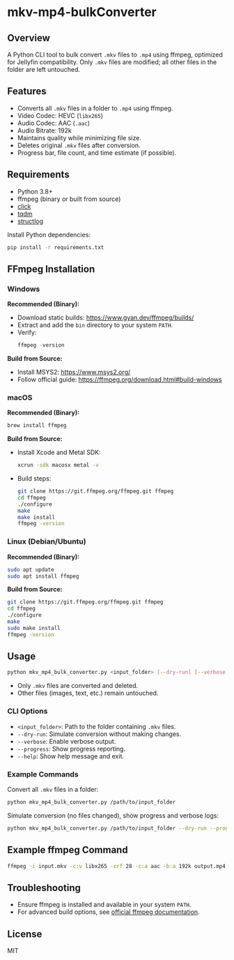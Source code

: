 # mkv-mp4-bulkConverter

## Overview

A Python CLI tool to bulk convert `.mkv` files to `.mp4` using ffmpeg, optimized for Jellyfin compatibility. Only `.mkv` files are modified; all other files in the folder are left untouched.

## Features

- Converts all `.mkv` files in a folder to `.mp4` using ffmpeg.
- Video Codec: HEVC (`libx265`)
- Audio Codec: AAC (`.aac`)
- Audio Bitrate: 192k
- Maintains quality while minimizing file size.
- Deletes original `.mkv` files after conversion.
- Progress bar, file count, and time estimate (if possible).

## Requirements

- Python 3.8+
- ffmpeg (binary or built from source)
- [click](https://pypi.org/project/click/)
- [tqdm](https://pypi.org/project/tqdm/)
- [structlog](https://pypi.org/project/structlog/)

Install Python dependencies:
```bash
pip install -r requirements.txt
```

## FFmpeg Installation

### Windows

**Recommended (Binary):**
- Download static builds: https://www.gyan.dev/ffmpeg/builds/
- Extract and add the `bin` directory to your system `PATH`.
- Verify:
  ```powershell
  ffmpeg -version
  ```

**Build from Source:**
- Install MSYS2: https://www.msys2.org/
- Follow official guide: https://ffmpeg.org/download.html#build-windows

### macOS

**Recommended (Binary):**
```bash
brew install ffmpeg
```

**Build from Source:**
- Install Xcode and Metal SDK:
  ```bash
  xcrun -sdk macosx metal -v
  ```
- Build steps:
  ```bash
  git clone https://git.ffmpeg.org/ffmpeg.git ffmpeg
  cd ffmpeg
  ./configure
  make
  make install
  ffmpeg -version
  ```

### Linux (Debian/Ubuntu)

**Recommended (Binary):**
```bash
sudo apt update
sudo apt install ffmpeg
```

**Build from Source:**
```bash
git clone https://git.ffmpeg.org/ffmpeg.git ffmpeg
cd ffmpeg
./configure
make
sudo make install
ffmpeg -version
```

## Usage

```bash
python mkv_mp4_bulk_converter.py <input_folder> [--dry-run] [--verbose] [--progress]
```

- Only `.mkv` files are converted and deleted.
- Other files (images, text, etc.) remain untouched.

### CLI Options

- `<input_folder>`: Path to the folder containing `.mkv` files.
- `--dry-run`: Simulate conversion without making changes.
- `--verbose`: Enable verbose output.
- `--progress`: Show progress reporting.
- `--help`: Show help message and exit.

### Example Commands

Convert all `.mkv` files in a folder:
```bash
python mkv_mp4_bulk_converter.py /path/to/input_folder
```

Simulate conversion (no files changed), show progress and verbose logs:
```bash
python mkv_mp4_bulk_converter.py /path/to/input_folder --dry-run --progress --verbose
```

## Example ffmpeg Command

```bash
ffmpeg -i input.mkv -c:v libx265 -crf 28 -c:a aac -b:a 192k output.mp4
```

## Troubleshooting

- Ensure ffmpeg is installed and available in your system `PATH`.
- For advanced build options, see [official ffmpeg documentation](https://ffmpeg.org/documentation.html).

## License

MIT